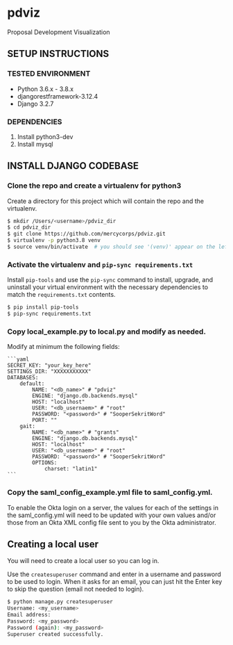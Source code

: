 # pdviz

Proposal Development Visualization

## SETUP INSTRUCTIONS
### TESTED ENVIRONMENT
- Python 3.6.x - 3.8.x
- djangorestframework-3.12.4
- Django 3.2.7

### DEPENDENCIES
1. Install python3-dev
2. Install mysql

## INSTALL DJANGO CODEBASE
### Clone the repo and create a virtualenv for python3
Create a directory for this project which will contain the repo and the virtualenv.
```bash
$ mkdir /Users/<username>/pdviz_dir
$ cd pdviz_dir
$ git clone https://github.com/mercycorps/pdviz.git
$ virtualenv -p python3.8 venv
$ source venv/bin/activate  # you should see '(venv)' appear on the left of your command prompt
```

### Activate the virtualenv and `pip-sync requirements.txt`
Install `pip-tools` and use the `pip-sync` command to install, upgrade, and uninstall your virtual environment with the necessary dependencies to match the `requirements.txt` contents.
```bash
$ pip install pip-tools
$ pip-sync requirements.txt
```

### Copy local_example.py to local.py and modify as needed.
Modify at minimum the following fields:

    ```yaml
    SECRET_KEY: "your_key_here"
    SETTINGS_DIR: "XXXXXXXXXXX"
    DATABASES:
        default:
            NAME: "<db_name>" # "pdviz"
            ENGINE: "django.db.backends.mysql"
            HOST: "localhost"
            USER: "<db_usernaem>" # "root"
            PASSWORD: "<password>" # "SooperSekritWord"
            PORT: ""
        gait:
            NAME: "<db_name>" # "grants"
            ENGINE: "django.db.backends.mysql"
            HOST: "localhost"
            USER: "<db_usernaem>" # "root"
            PASSWORD: "<password>" # "SooperSekritWord"
            OPTIONS:
                charset: "latin1"
    ```

### Copy the saml_config_example.yml file to saml_config.yml.  
To enable the Okta login on a server, the values for each of the settings in the saml_config.yml will need to be updated with your own values and/or those from an Okta XML config file sent to you by the Okta administrator. 

## Creating a local user
You will need to create a local user so you can log in.

Use the `createsuperuser` command and enter in a username and password to be used to login. When it asks for an email, you can just hit the Enter key to skip the question (email not needed to login).
```bash
$ python manage.py createsuperuser
Username: <my_username>
Email address:
Password: <my_password>
Password (again): <my_password>
Superuser created successfully.
```